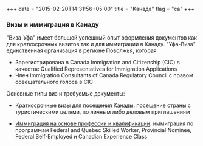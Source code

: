 +++
date = "2015-02-20T14:31:56+05:00"
title = "Канада"
flag = "ca"
+++
### Визы и иммиграция в Канаду

"Виза-Уфа" имеет большой успешный опыт оформления документов как для краткосрочных визитов так и для иммиграции в Канаду. "Уфа-Виза" единственная организация в регионе Поволжья, которая

* Зарегистрирована в Canada Immigration and Citizenship (CIC) в качестве Qualified Representatives for Immigration Applications
* Член Immigration Consultants of Canada Regulatory Council с правом совещательного голоса в CIC

Основные типы виз и требуемые документы:

* [Краткосрочные визы для посещения Канады](/canada/visit): посещение страны с туристическими целями, по личным либо деловым приглашениям

* [Иммиграция на основе профессии и квалификации](/canada/immigration): иммиграция по программам Federal and Quebec Skilled Worker, Provincial Nominee, Federal Self-Employed и Canadian Experience Class
